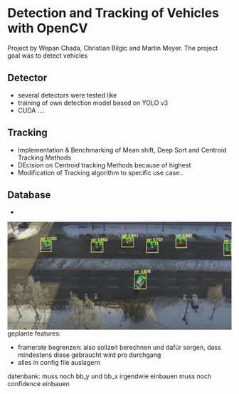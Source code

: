 # Detection and Tracking of Vehicles with OpenCV

Project by Wepan Chada, Christian Bilgic and Martin Meyer.
The project goal was to detect vehicles 

## Detector
* several detectors were tested like 
* training of own detection model  based on YOLO v3
* CUDA ....

## Tracking
* Implementation & Benchmarking of Mean shift, Deep Sort and Centroid Tracking Methods
* DEcision on Centroid tracking Methods because of highest
* Modification of Tracking algorithm to specific use case..

## Database
+


<img src="dcaitti.jpg"
     alt="Markdown Monster icon"
     style="float: left; margin-right: 10px;" />


geplante features:
- framerate begrenzen: also sollzeit berechnen und dafür sorgen, dass mindestens diese gebraucht wird pro durchgang
- alles in config file auslagern


datenbank: muss noch bb_y und bb_x irgendwie einbauen
muss noch confidence einbauen

